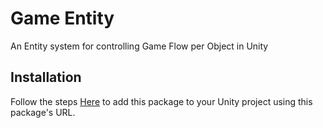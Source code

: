 # Game Entity

An Entity system for controlling Game Flow per Object in Unity

## Installation
Follow the steps [Here](https://github.com/FedoraDevStudios/Installation-Unity) to add this package to your Unity project using this package's URL.